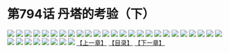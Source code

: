 # 第794话 丹塔的考验（下）
![](https://mhpic.xiaomingtaiji.net/comic/D/斗破苍穹/第794话F1_262462/1.jpg-zymk.middle.webp)
![](https://mhpic.xiaomingtaiji.net/comic/D/斗破苍穹/第794话F1_262462/2.jpg-zymk.middle.webp)
![](https://mhpic.xiaomingtaiji.net/comic/D/斗破苍穹/第794话F1_262462/3.jpg-zymk.middle.webp)
![](https://mhpic.xiaomingtaiji.net/comic/D/斗破苍穹/第794话F1_262462/4.jpg-zymk.middle.webp)
![](https://mhpic.xiaomingtaiji.net/comic/D/斗破苍穹/第794话F1_262462/5.jpg-zymk.middle.webp)
![](https://mhpic.xiaomingtaiji.net/comic/D/斗破苍穹/第794话F1_262462/6.jpg-zymk.middle.webp)
![](https://mhpic.xiaomingtaiji.net/comic/D/斗破苍穹/第794话F1_262462/7.jpg-zymk.middle.webp)
![](https://mhpic.xiaomingtaiji.net/comic/D/斗破苍穹/第794话F1_262462/8.jpg-zymk.middle.webp)
![](https://mhpic.xiaomingtaiji.net/comic/D/斗破苍穹/第794话F1_262462/9.jpg-zymk.middle.webp)
![](https://mhpic.xiaomingtaiji.net/comic/D/斗破苍穹/第794话F1_262462/10.jpg-zymk.middle.webp)
![](https://mhpic.xiaomingtaiji.net/comic/D/斗破苍穹/第794话F1_262462/11.jpg-zymk.middle.webp)
![](https://mhpic.xiaomingtaiji.net/comic/D/斗破苍穹/第794话F1_262462/12.jpg-zymk.middle.webp)
![](https://mhpic.xiaomingtaiji.net/comic/D/斗破苍穹/第794话F1_262462/13.jpg-zymk.middle.webp)
![](https://mhpic.xiaomingtaiji.net/comic/D/斗破苍穹/第794话F1_262462/14.jpg-zymk.middle.webp)
![](https://mhpic.xiaomingtaiji.net/comic/D/斗破苍穹/第794话F1_262462/15.jpg-zymk.middle.webp)
![](https://mhpic.xiaomingtaiji.net/comic/D/斗破苍穹/第794话F1_262462/16.jpg-zymk.middle.webp)
![](https://mhpic.xiaomingtaiji.net/comic/D/斗破苍穹/第794话F1_262462/17.jpg-zymk.middle.webp)
![](https://mhpic.xiaomingtaiji.net/comic/D/斗破苍穹/第794话F1_262462/18.jpg-zymk.middle.webp)
![](https://mhpic.xiaomingtaiji.net/comic/D/斗破苍穹/第794话F1_262462/19.jpg-zymk.middle.webp)
![](https://mhpic.xiaomingtaiji.net/comic/D/斗破苍穹/第794话F1_262462/20.jpg-zymk.middle.webp)
![](https://mhpic.xiaomingtaiji.net/comic/D/斗破苍穹/第794话F1_262462/21.jpg-zymk.middle.webp)
![](https://mhpic.xiaomingtaiji.net/comic/D/斗破苍穹/第794话F1_262462/22.jpg-zymk.middle.webp)
![](https://mhpic.xiaomingtaiji.net/comic/D/斗破苍穹/第794话F1_262462/23.jpg-zymk.middle.webp)
![](https://mhpic.xiaomingtaiji.net/comic/D/斗破苍穹/第794话F1_262462/24.jpg-zymk.middle.webp)
![](https://mhpic.xiaomingtaiji.net/comic/D/斗破苍穹/第794话F1_262462/25.jpg-zymk.middle.webp)
![](https://mhpic.xiaomingtaiji.net/comic/D/斗破苍穹/第794话F1_262462/26.jpg-zymk.middle.webp)
![](https://mhpic.xiaomingtaiji.net/comic/D/斗破苍穹/第794话F1_262462/27.jpg-zymk.middle.webp)
![](https://mhpic.xiaomingtaiji.net/comic/D/斗破苍穹/第794话F1_262462/28.jpg-zymk.middle.webp)
![](https://mhpic.xiaomingtaiji.net/comic/D/斗破苍穹/第794话F1_262462/29.jpg-zymk.middle.webp)
![](https://mhpic.xiaomingtaiji.net/comic/D/斗破苍穹/第794话F1_262462/30.jpg-zymk.middle.webp)
![](https://mhpic.xiaomingtaiji.net/comic/D/斗破苍穹/第794话F1_262462/31.jpg-zymk.middle.webp)
![](https://mhpic.xiaomingtaiji.net/comic/D/斗破苍穹/第794话F1_262462/32.jpg-zymk.middle.webp)
![](https://mhpic.xiaomingtaiji.net/comic/D/斗破苍穹/第794话F1_262462/33.jpg-zymk.middle.webp)
[【上一章】](./797.md)
[【目录】](./README.md)
[【下一章】](./799.md)

